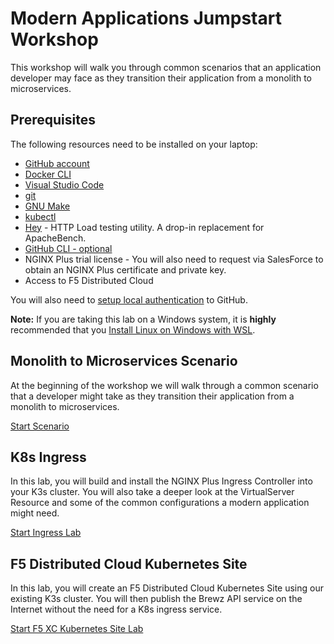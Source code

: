 # Modern Applications Jumpstart Workshop

This workshop will walk you through common scenarios that an application developer may face as they transition their application from a monolith to microservices.

## Prerequisites

The following resources need to be installed on your laptop:

- [GitHub account](https://github.com)
- [Docker CLI](https://docs.docker.com/engine/install/)
- [Visual Studio Code](https://code.visualstudio.com/)
- [git](https://git-scm.com/downloads)
- [GNU Make](https://www.gnu.org/software/make/)
- [kubectl](https://kubernetes.io/docs/tasks/tools/)
- [Hey](https://github.com/rakyll/hey) - HTTP Load testing utility. A drop-in replacement for ApacheBench.
- [GitHub CLI - optional](https://cli.github.com/)
- NGINX Plus trial license - You will also need to request via SalesForce to obtain an NGINX Plus certificate and private key.
- Access to F5 Distributed Cloud

You will also need to [setup local authentication](https://docs.github.com/en/authentication) to GitHub.

**Note:** If you are taking this lab on a Windows system, it is **highly** recommended that you [Install Linux on Windows with WSL](https://docs.microsoft.com/en-us/windows/wsl/install).

## Monolith to Microservices Scenario

At the beginning of the workshop we will walk through a common scenario that a developer might take as they transition their application from a monolith to microservices.

[Start Scenario](scenario/README.md)

## K8s Ingress

In this lab, you will build and install the NGINX Plus Ingress Controller into your K3s cluster.  You will also take a deeper look at the VirtualServer Resource and some of the common configurations a modern application might need.

[Start Ingress Lab](ingress/README.md)

## F5 Distributed Cloud Kubernetes Site

In this lab, you will create an F5 Distributed Cloud Kubernetes Site using our existing K3s cluster.  You will then publish the Brewz API service on the Internet without the need for a K8s ingress service.

[Start F5 XC Kubernetes Site Lab](f5xc_k8s_site/README.md)
